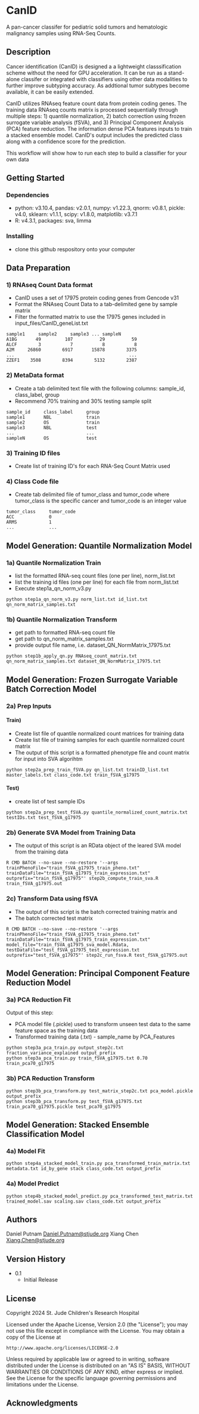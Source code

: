 # CanID
A pan-cancer classifer for pediatric solid tumors and hematologic malignancy samples using RNA-Seq Counts.

## Description

Cancer identification (CanID) is designed a a lightweight classsification scheme without the need for GPU acceleration.  It can be run as a stand-alone classifer or integrated with classifiers using other data modalities to further improve subtyping accuracy.  As addtional tumor subtypes become available, it can be easily extended.

CanID utilizes RNAseq feature count data from protein coding genes.  The training data RNAseq counts matrix is processed sequentially through multiple steps: 1) quantile normalization, 2) batch correction using frozen surrogate variable analysis (fSVA), and 3) Principal Component Analysis (PCA) feature reduction.  The information dense PCA features inputs to train a stacked ensemble model.  CanID's output includes the predicted class along with a confidence score for the prediction.

This workflow will show how to run each step to build a classifier for your own data

## Getting Started

### Dependencies

* python: v3.10.4,  pandas: v2.0.1, numpy: v1.22.3, qnorm: v0.8.1, pickle: v4.0, sklearn: v1.1.1, scipy: v1.8.0, matplotlib: v3.7.1
* R: v4.3.1, packages: sva, limma

### Installing

* clone this github respository onto your computer

## Data Preparation
### 1) RNAseq Count Data format

* CanID uses a set of 17975 protein coding genes from Gencode v31
* Format the RNAseq Count Data to a tab-delimited gene by sample matrix
* Filter the formatted matrix to use the 17975 genes included in input_files/CanID_geneList.txt

```
sample1     sample2     sample3 ... sampleN
A1BG       49         107          29          59
ALCF        3           7           8           8
A2M     26860        6917       15878        3375
...                                           ...
ZZEF1    3508        8394        5132        2387
```

### 2) MetaData format

* Create a tab delimited text file with the following columns: sample_id, class_label, group
* Recommend 70% training and 30% testing sample split
```
sample_id     class_label     group
sample1       NBL             train
sample2       OS              train
sample3       NBL             test
...                           ...
sampleN       OS              test
```

### 3) Training ID files

* Create list of training ID's for each RNA-Seq Count Matrix used

### 4) Class Code file
* Create tab delimited file of tumor_class and tumor_code where tumor_class is the specific cancer and tumor_code is an integer value
```
tumor_class     tumor_code
ACC             0
ARMS            1
...             ...
``` 

## Model Generation: Quantile Normalization Model
### 1a) Quantile Normalization Train

* list the formatted RNA-seq count files (one per line), norm_list.txt
* list the training id files (one per line) for each file from norm_list.txt
* Execute step1a_qn_norm_v3.py
```
python step1a_qn_norm_v3.py norm_list.txt id_list.txt qn_norm_matrix_samples.txt
``` 

### 1b) Quantile Normalization Transform

* get path to formatted RNA-seq count file
* get path to qn_norm_matrix_samples.txt
* provide output file name, i.e. dataset_QN_NormMatrix_17975.txt
```
python step1b_apply_qn.py RNAseq_count_matrix.txt qn_norm_matrix_samples.txt dataset_QN_NormMatrix_17975.txt
```
## Model Generation: Frozen Surrogate Variable Batch Correction Model
### 2a) Prep Inputs
#### Train)
* Create list file of quantile normalized count matrices for training data
* Create list file of training samples for each quantile normalized count matrix
* The output of this script is a formatted phenotype file and count matrix for input into SVA algorihtm
```
python step2a_prep_train_fSVA.py qn_list.txt trainID_list.txt master_labels.txt class_code.txt train_fSVA_g17975
```
#### Test)
* create list of test sample IDs
```
python step2a_prep_test_fSVA.py quantile_normalized_count_matrix.txt testIDs.txt test_fSVA_g17975
```
### 2b) Generate SVA Model from Training Data
* The output of this script is an RData object of the leared SVA model from the training data 
```
R CMD BATCH --no-save --no-restore '--args trainPhenoFile="train_fSVA_g17975_train_pheno.txt" trainDataFile="train_fSVA_g17975_train_expression.txt" outprefix="train_fSVA_g17975"' step2b_compute_train_sva.R train_fSVA_g17975.out
```

### 2c) Transform Data using fSVA
* The output of this script is the batch corrected training matrix and
* The batch corrected test matrix
```
R CMD BATCH --no-save --no-restore '--args trainPhenoFile="train_fSVA_g17975_train_pheno.txt" trainDataFile="train_fSVA_g17975_train_expression.txt" model_file="train_fSVA_g17975_sva_model.Rdata, testDataFile="test_fSVA_g17975_test_expression.txt outprefix="test_fSVA_g17975"' step2c_run_fsva.R test_fSVA_g17975.out
```

## Model Generation: Principal Component Feature Reduction Model
### 3a) PCA Reduction Fit
Output of this step:
* PCA model file (.pickle) used to transform unseen test data to the same feature space as the training data
* Transformed training data (.txt) - sample_name by PCA_Features
```
python step3a_pca_train.py output_step2c.txt fraction_variance_explained output_prefix
python step3a_pca_train.py train_fSVA_g17975.txt 0.70 train_pca70_g17975
```
### 3b) PCA Reduction Transform
```
python step3b_pca_transform.py test_matrix_step2c.txt pca_model.pickle output_prefix
python step3b_pca_transform.py test_fSVA_g17975.txt train_pca70_g17975.pickle test_pca70_g17975
```
## Model Generation: Stacked Ensemble Classification Model
### 4a) Model Fit
```
python step4a_stacked_model_train.py pca_transformed_train_matrix.txt metadata.txt id_by_gene stack class_code.txt output_prefix
```
### 4a) Model Predict
```
python step4b_stacked_model_predict.py pca_transformed_test_matrix.txt trained_model.sav scaling.sav class_code.txt output_prefix
```
## Authors

Daniel Putnam    Daniel.Putnam@stjude.org
Xiang Chen       Xiang.Chen@stjude.org

## Version History

* 0.1
    * Initial Release

## License
Copyright 2024 St. Jude Children's Research Hospital

Licensed under the Apache License, Version 2.0 (the "License");
you may not use this file except in compliance with the License.
You may obtain a copy of the License at

    http://www.apache.org/licenses/LICENSE-2.0

Unless required by applicable law or agreed to in writing, software
distributed under the License is distributed on an "AS IS" BASIS,
WITHOUT WARRANTIES OR CONDITIONS OF ANY KIND, either express or implied.
See the License for the specific language governing permissions and
limitations under the License.


## Acknowledgments


